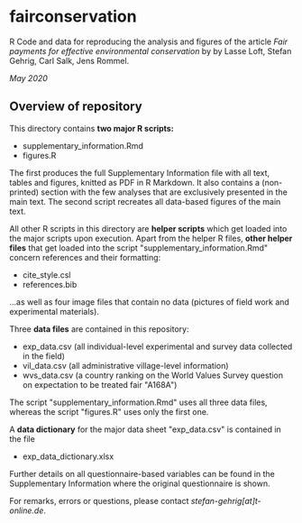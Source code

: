 # fairconservation
R Code and data for reproducing the analysis and figures of the article *Fair payments for effective environmental conservation* by by Lasse Loft, Stefan Gehrig, Carl Salk, Jens Rommel.  
  
*May 2020*

## Overview of repository

This directory contains **two major R scripts:**  
  

- supplementary_information.Rmd  
- figures.R  
  
The first produces the full Supplementary Information file with all text, tables and figures, knitted as PDF in R Markdown. It also contains a (non-printed) section with the few analyses that are exclusively presented in the main text. The second script recreates all data-based figures of the main text.  
  
All other R scripts in this directory are **helper scripts** which get loaded into the major scripts upon execution. Apart from the helper R files, **other helper files** that get loaded into the script "supplementary_information.Rmd" concern references and their formatting:  
  
- cite_style.csl  
- references.bib

...as well as four image files that contain no data (pictures of field work and experimental materials).  
  
Three **data files** are contained in this repository:

- exp_data.csv (all individual-level experimental and survey data collected in the field)  
- vil_data.csv (all administrative village-level information)  
- wvs_data.csv (a country ranking on the World Values Survey question on expectation to be treated fair "A168A")  
  
The script "supplementary_information.Rmd" uses all three data files, whereas the script "figures.R" uses only the first one.  
  
A **data dictionary** for the major data sheet "exp_data.csv" is contained in the file
  
- exp_data_dictionary.xlsx  
  
Further details on all questionnaire-based variables can be found in the Supplementary Information where the original questionnaire is shown.  
  
For remarks, errors or questions, please contact *stefan-gehrig[at]t-online.de*.
